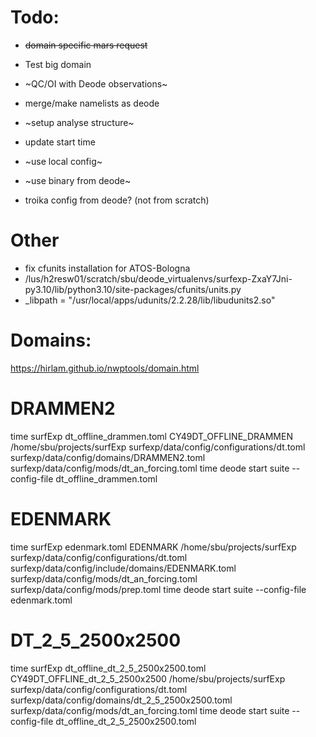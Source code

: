 

# Todo: 
- ~~domain specific mars request~~
- Test big domain
- ~QC/OI with Deode observations~
- merge/make namelists as deode
- ~setup analyse structure~
- update start time
- ~use local config~
- ~use binary from deode~

- troika config from deode? (not from scratch)

# Other
 - fix cfunits installation for ATOS-Bologna
 - /lus/h2resw01/scratch/sbu/deode_virtualenvs/surfexp-ZxaY7Jni-py3.10/lib/python3.10/site-packages/cfunits/units.py
 - _libpath = "/usr/local/apps/udunits/2.2.28/lib/libudunits2.so"


# Domains:
https://hirlam.github.io/nwptools/domain.html


# DRAMMEN2
time surfExp dt_offline_drammen.toml CY49DT_OFFLINE_DRAMMEN /home/sbu/projects/surfExp surfexp/data/config/configurations/dt.toml surfexp/data/config/domains/DRAMMEN2.toml surfexp/data/config/mods/dt_an_forcing.toml
time deode start suite --config-file dt_offline_drammen.toml

# EDENMARK
time surfExp edenmark.toml EDENMARK /home/sbu/projects/surfExp surfexp/data/config/configurations/dt.toml surfexp/data/config/include/domains/EDENMARK.toml surfexp/data/config/mods/dt_an_forcing.toml surfexp/data/config/mods/prep.toml 
time deode start suite --config-file edenmark.toml

# DT_2_5_2500x2500
time surfExp dt_offline_dt_2_5_2500x2500.toml CY49DT_OFFLINE_dt_2_5_2500x2500 /home/sbu/projects/surfExp surfexp/data/config/configurations/dt.toml surfexp/data/config/domains/dt_2_5_2500x2500.toml surfexp/data/config/mods/dt_an_forcing.toml
time deode start suite --config-file dt_offline_dt_2_5_2500x2500.toml
